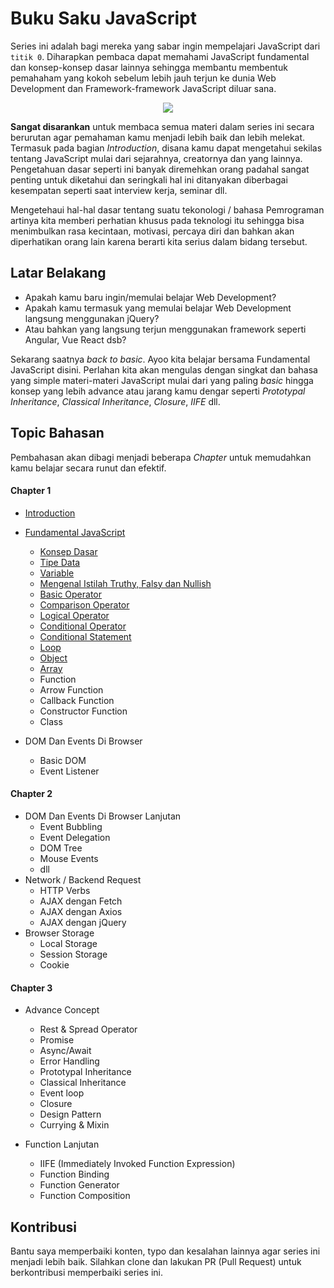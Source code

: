 # Buku Saku JavaScript

Series ini adalah bagi mereka yang sabar ingin mempelajari JavaScript dari ```titik 0```. Diharapkan pembaca dapat memahami JavaScript fundamental dan konsep-konsep dasar lainnya sehingga membantu membentuk pemahaham yang kokoh sebelum lebih jauh terjun ke dunia Web Development dan Framework-framework JavaScript diluar sana.

<div align="center">
<img src="https://github.com/user-attachments/assets/32c8abbf-2ae4-4545-8183-b4e0b6499b12"/>
</div>

**Sangat disarankan** untuk membaca semua materi dalam series ini secara berurutan agar pemahaman kamu menjadi lebih baik dan lebih melekat. Termasuk pada bagian *Introduction*, disana kamu dapat mengetahui sekilas tentang JavaScript mulai dari sejarahnya, creatornya dan yang lainnya. Pengetahuan dasar seperti ini banyak diremehkan orang padahal sangat penting untuk diketahui dan seringkali hal ini ditanyakan diberbagai kesempatan seperti saat interview kerja, seminar dll.

Mengetehaui hal-hal dasar tentang suatu tekonologi / bahasa Pemrograman artinya kita memberi perhatian khusus pada teknologi itu sehingga bisa menimbulkan rasa kecintaan, motivasi, percaya diri dan bahkan akan diperhatikan orang lain karena berarti kita serius dalam bidang tersebut.

## Latar Belakang

* Apakah kamu baru ingin/memulai belajar Web Development?
* Apakah kamu termasuk yang memulai belajar Web Development langsung menggunakan jQuery?
* Atau bahkan yang langsung terjun menggunakan framework seperti Angular, Vue React dsb?

Sekarang saatnya *back to basic*. Ayoo kita belajar bersama Fundamental JavaScript disini. Perlahan kita akan mengulas dengan singkat dan bahasa yang simple materi-materi JavaScript mulai dari yang paling *basic* hingga konsep yang lebih advance atau jarang kamu dengar seperti *Prototypal Inheritance*, *Classical Inheritance*, *Closure*, *IIFE* dll.

## Topic Bahasan

Pembahasan akan dibagi menjadi beberapa _Chapter_ untuk memudahkan kamu belajar secara runut dan efektif.

#### Chapter 1

* [Introduction](https://github.com/teknosains/Buku-Saku-JavaScript/tree/main/1%20-%20Introduction)
* [Fundamental JavaScript](https://github.com/teknosains/Buku-Saku-JavaScript/tree/main/2%20-%20Fundamental)
  * [Konsep Dasar](https://github.com/teknosains/Buku-Saku-JavaScript/tree/main/2%20-%20Fundamental/Konsep%20Dasar)
  * [Tipe Data](https://github.com/teknosains/Buku-Saku-JavaScript/blob/main/2%20-%20Fundamental/01%20-%20Tipe%20Data.md)
  * [Variable](https://github.com/teknosains/Buku-Saku-JavaScript/blob/main/2%20-%20Fundamental/02%20-%20Variable.md)
  * [Mengenal Istilah Truthy, Falsy dan Nullish](https://github.com/teknosains/Buku-Saku-JavaScript/blob/main/2%20-%20Fundamental/03%20-%20Mengenal%20Istilah%20Truthy%2C%20Falsy%20dan%20Nullish.md)
  * [Basic Operator](https://github.com/teknosains/Buku-Saku-JavaScript/blob/main/2%20-%20Fundamental/04%20-%20Basic%20Operator.md)
  * [Comparison Operator](https://github.com/teknosains/Buku-Saku-JavaScript/blob/main/2%20-%20Fundamental/05%20-%20Comparison%20Operator.md)
  * [Logical Operator](https://github.com/teknosains/Buku-Saku-JavaScript/blob/main/2%20-%20Fundamental/06%20-%20Logical%20Operator.md)
  * [Conditional Operator](https://github.com/teknosains/Buku-Saku-JavaScript/blob/main/2%20-%20Fundamental/07%20-%20Conditional%20Operator.md)
  * [Conditional Statement](https://github.com/teknosains/Buku-Saku-JavaScript/blob/main/2%20-%20Fundamental/08%20-%20Conditional%20Statement.md)
  * [Loop](https://github.com/teknosains/Buku-Saku-JavaScript/blob/main/2%20-%20Fundamental/09%20-%20Loop.md)
  * [Object](https://github.com/teknosains/Buku-Saku-JavaScript/blob/main/2%20-%20Fundamental/10%20-%20Object.md)
  * [Array](https://github.com/teknosains/Buku-Saku-JavaScript/blob/main/2%20-%20Fundamental/11%20-%20Array.md)
  * Function
  * Arrow Function
  * Callback Function
  * Constructor Function
  * Class

* DOM Dan Events Di Browser
  * Basic DOM
  * Event Listener

#### Chapter 2

* DOM Dan Events Di Browser Lanjutan  
  * Event Bubbling
  * Event Delegation
  * DOM Tree
  * Mouse Events
  * dll
* Network / Backend Request
  * HTTP Verbs
  * AJAX dengan Fetch
  * AJAX dengan Axios
  * AJAX dengan jQuery
* Browser Storage
  * Local Storage
  * Session Storage
  * Cookie

#### Chapter 3

* Advance Concept
  * Rest & Spread Operator
  * Promise
  * Async/Await
  * Error Handling
  * Prototypal Inheritance
  * Classical Inheritance
  * Event loop
  * Closure
  * Design Pattern
  * Currying & Mixin

* Function Lanjutan
  * IIFE (Immediately Invoked Function Expression)
  * Function Binding
  * Function Generator
  * Function Composition

## Kontribusi
Bantu saya memperbaiki konten, typo dan kesalahan lainnya agar series ini menjadi lebih baik. Silahkan clone dan lakukan PR (Pull Request) untuk berkontribusi memperbaiki series ini.
